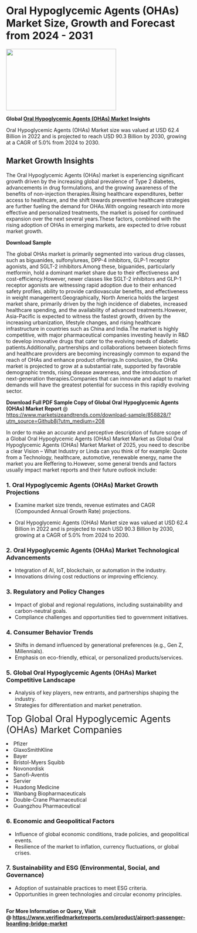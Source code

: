 <H1>Oral Hypoglycemic Agents (OHAs) Market Size, Growth and Forecast from 2024 - 2031</H1><img class="aligncenter size-medium wp-image-584254" src="https://thirdeyenews.in/wp-content/uploads/2024/09/Global-Market-Research-300x168.jpeg" alt="" width="300" height="168" /><p><strong>Global&nbsp;<a href="https://www.marketsizeandtrends.com/download-sample/858828/?utm_source=Github8j?utm_medium=208">Oral Hypoglycemic Agents (OHAs) Market</a> Insights</strong></p><p>Oral Hypoglycemic Agents (OHAs) Market size was valued at USD 62.4 Billion in 2022 and is projected to reach USD 90.3 Billion by 2030, growing at a CAGR of 5.0% from 2024 to 2030.</p><p><h2>Market Growth Insights</h2> <p>The Oral Hypoglycemic Agents (OHAs) market is experiencing significant growth driven by the increasing global prevalence of Type 2 diabetes, advancements in drug formulations, and the growing awareness of the benefits of non-injection therapies.Rising healthcare expenditures, better access to healthcare, and the shift towards preventive healthcare strategies are further fueling the demand for OHAs.With ongoing research into more effective and personalized treatments, the market is poised for continued expansion over the next several years.These factors, combined with the rising adoption of OHAs in emerging markets, are expected to drive robust market growth.</p> <p><strong>Download Sample</strong></p> <p>The global OHAs market is primarily segmented into various drug classes, such as biguanides, sulfonylureas, DPP-4 inhibitors, GLP-1 receptor agonists, and SGLT-2 inhibitors.Among these, biguanides, particularly metformin, hold a dominant market share due to their effectiveness and cost-efficiency.However, newer classes like SGLT-2 inhibitors and GLP-1 receptor agonists are witnessing rapid adoption due to their enhanced safety profiles, ability to provide cardiovascular benefits, and effectiveness in weight management.Geographically, North America holds the largest market share, primarily driven by the high incidence of diabetes, increased healthcare spending, and the availability of advanced treatments.However, Asia-Pacific is expected to witness the fastest growth, driven by the increasing urbanization, lifestyle changes, and rising healthcare infrastructure in countries such as China and India.The market is highly competitive, with major pharmaceutical companies investing heavily in R&D to develop innovative drugs that cater to the evolving needs of diabetic patients.Additionally, partnerships and collaborations between biotech firms and healthcare providers are becoming increasingly common to expand the reach of OHAs and enhance product offerings.In conclusion, the OHAs market is projected to grow at a substantial rate, supported by favorable demographic trends, rising disease awareness, and the introduction of next-generation therapies.Companies that can innovate and adapt to market demands will have the greatest potential for success in this rapidly evolving sector.</p> <p><span class=""><strong>Download Full PDF Sample Copy of Global Oral Hypoglycemic Agents (OHAs) Market Report</strong> @ <a href="https://www.marketsizeandtrends.com/download-sample/858828/?utm_source=Github8j?utm_medium=208" target="_blank">https://www.marketsizeandtrends.com/download-sample/858828/?utm_source=Github8j?utm_medium=208</a></span></p><p>In order to make an accurate and perceptive description of future scope of a Global&nbsp;Oral Hypoglycemic Agents (OHAs) Market Market as Global&nbsp;Oral Hypoglycemic Agents (OHAs) Market Market of 2025, you need to describe a clear Vision &ndash; What Industry or Linda can you think of for example: Quote from a Technology, healthcare, automotive, renewable energy, name the market you are Reffering to.However, some general trends and factors usually impact market reports and their future outlook include:</p><h3>1.&nbsp;<strong>Oral Hypoglycemic Agents (OHAs) Market Growth Projections</strong></h3><ul><li>Examine market size trends, revenue estimates and CAGR (Compounded Annual Growth Rate) projections.</li><li><p>Oral Hypoglycemic Agents (OHAs) Market size was valued at USD 62.4 Billion in 2022 and is projected to reach USD 90.3 Billion by 2030, growing at a CAGR of 5.0% from 2024 to 2030.</p></li></ul><h3>2.&nbsp;<strong>Oral Hypoglycemic Agents (OHAs) Market Technological Advancements</strong></h3><ul><li>Integration of AI, IoT, blockchain, or automation in the industry.</li><li>Innovations driving cost reductions or improving efficiency.</li></ul><h3>3.&nbsp;<strong>Regulatory and Policy Changes</strong></h3><ul><li>Impact of global and regional regulations, including sustainability and carbon-neutral goals.</li><li>Compliance challenges and opportunities tied to government initiatives.</li></ul><h3>4.&nbsp;<strong>Consumer Behavior Trends</strong></h3><ul><li>Shifts in demand influenced by generational preferences (e.g., Gen Z, Millennials).</li><li>Emphasis on eco-friendly, ethical, or personalized products/services.</li></ul><h3>5.&nbsp;<strong>Global Oral Hypoglycemic Agents (OHAs) Market Competitive Landscape</strong></h3><ul><li>Analysis of key players, new entrants, and partnerships shaping the industry.</li><li>Strategies for differentiation and market penetration.</li></ul><p data-pm-slice="1 1 []"><span style="color: inherit; font-family: inherit; font-size: 25px;">Top Global Oral Hypoglycemic Agents (OHAs) Market Companies</span></p><div class="" data-test-id=""><p><li>Pfizer</li><li> GlaxoSmithKline</li><li> Bayer</li><li> Bristol-Myers Squibb</li><li> Novonordisk</li><li> Sanofi-Aventis</li><li> Servier</li><li> Huadong Medicine</li><li> Wanbang Biopharmaceuticals</li><li> Double-Crane Pharmaceutical</li><li> Guangzhou Pharmaceutical</li></p></div><h3>6.&nbsp;<strong>Economic and Geopolitical Factors</strong></h3><ul><li>Influence of global economic conditions, trade policies, and geopolitical events.</li><li>Resilience of the market to inflation, currency fluctuations, or global crises.</li></ul><h3>7.&nbsp;<strong>Sustainability and ESG (Environmental, Social, and Governance)</strong></h3><ul><li>Adoption of sustainable practices to meet ESG criteria.</li><li>Opportunities in green technologies and circular economy principles.</li></ul><h2><strong style="font-size: 14px;">For More Information or Query, Visit @&nbsp;</strong><a style="background-color: #ffffff; font-size: 14px;" href="https://www.marketsizeandtrends.com/report/oral-hypoglycemic-agents-ohas-market/" target="_blank">https://www.verifiedmarketreports.com/product/airport-passenger-boarding-bridge-market</a></h2>